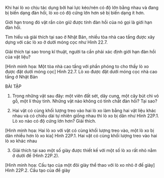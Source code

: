 Khi hai lò xo chịu tác dụng bởi hai lực kéo/nén có độ lớn bằng nhau và đang bị biến dạng đàn hồi, lò xo có độ cứng lớn hơn sẽ bị biến dạng ít hơn.

Giới hạn trong đó vật rắn còn giữ được tính đàn hồi của nó gọi là giới hạn đàn hồi.

Tìm hiểu và giải thích tại sao ở Nhật Bản, nhiều tòa nhà cao tầng được xây dựng với các lò xo ở dưới móng cọc như Hình 22.7.

Giải thích tại sao trong kĩ thuật, người ta cần phải xác định giới hạn đàn hồi của vật liệu?

[Hình minh họa: Một tòa nhà cao tầng với phần phóng to cho thấy lò xo được đặt dưới móng cọc]
Hình 22.7. Lò xo được đặt dưới móng cọc nhà cao tầng ở Nhật Bản

BÀI TẬP

1. Trong những vật sau đây: một viên đất sét, dây cung, một cây bút chì vỏ gỗ, một lí thủy tinh. Những vật nào không có tính chất đàn hồi? Tại sao?

2. Hai vật có cùng khối lượng treo vào hai lò xo làm bằng hai vật liệu khác nhau và có chiều dài tự nhiên giống nhau thì lò xo bị dãn như Hình 22P.1. Lò xo nào có độ cứng lớn hơn? Giải thích.

[Hình minh họa: Hai lò xo với vật có cùng khối lượng treo vào, một lò xo bị dãn nhiều hơn lò xo kia]
Hình 22P.1. Hai vật có cùng khối lượng treo vào hai lò xo khác nhau

3. Giải thích tại sao một số giày được thiết kế với một số lò xo rất nhỏ nằm ở dưới đế (Hình 22P.2).

[Hình minh họa: Cấu tạo của một đôi giày thể thao với lò xo nhỏ ở đế giày]
Hình 22P.2. Cấu tạo của đế giày